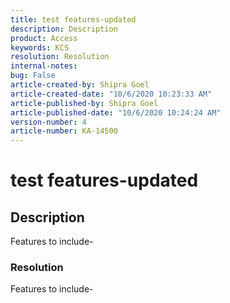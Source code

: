 ```yaml
---  
title: test features-updated  
description: Description  
product: Access  
keywords: KCS  
resolution: Resolution  
internal-notes:   
bug: False  
article-created-by: Shipra Goel  
article-created-date: "10/6/2020 10:23:33 AM"  
article-published-by: Shipra Goel  
article-published-date: "10/6/2020 10:24:24 AM"  
version-number: 4  
article-number: KA-14500  
---  
```


# test features-updated

## Description

Features to include- 
 




### Resolution

Features to include- 
